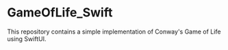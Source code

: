 # GameOfLife_Swift
This repository contains a simple implementation of Conway's Game of Life using SwiftUI. 
